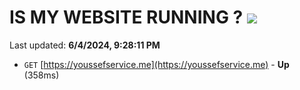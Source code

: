 # IS MY WEBSITE RUNNING ? [![](https://img.shields.io/static/v1?label=Sponsor&message=%E2%9D%A4&logo=GitHub&color=%23fe8e86)](https://github.com/sponsors/Youssef-Lehmam)

Last updated: **6/4/2024, 9:28:11 PM**

- `GET` [https://youssefservice.me](https://youssefservice.me) - **Up** (358ms)
